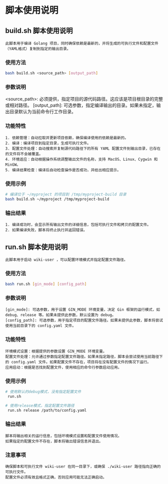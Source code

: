 # 脚本使用说明

## build.sh 脚本使用说明

```
此脚本用于编译 Golang 项目，同时确保依赖是最新的，并将生成的可执行文件和配置文件（YAML格式）复制到指定的输出目录。
```
### 使用方法

```bash
bash build.sh <source_path> [output_path]
```
### 参数说明
<source_path>: 必须提供，指定项目的源代码路径。这应该是项目根目录的完整或相对路径。
[output_path]: 可选参数，指定编译输出的目录。如果未指定，输出目录默认为当前命令行工作目录。
### 功能特性
``` text
1. 依赖管理：自动拉取并更新项目依赖，确保编译使用的依赖是最新的。
2. 编译：编译项目到指定目录，生成可执行文件。
3. 配置文件处理：自动搜索并复制源代码路径下的所有 YAML 配置文件到输出目录，已存在的文件将不会被覆盖。
4. 环境适应：自动根据操作系统调整输出文件的名称，支持 MacOS、Linux、Cygwin 和 MinGW。
5. 编译结果检查：编译后自动检查操作是否成功，并给出相应提示。
```
### 使用示例
```bash
# 编译位于 ~/myproject 的项目到 /tmp/myproject-build 目录
bash build.sh ~/myproject /tmp/myproject-build
```
### 输出结果
``` textmate
1. 编译成功时，会显示所有输出文件的详细信息，包括可执行文件和拷贝的配置文件。
2. 如果编译失败，脚本将终止执行并返回错误。
```

## run.sh 脚本使用说明

```
此脚本用于启动 wiki-user ，可以配置环境模式并指定配置文件路径。
```

### 使用方法

```bash
bash run.sh [gin_mode] [config_path]
```
### 参数说明
```
[gin_mode]: 可选参数，用于设置 GIN_MODE 环境变量，决定 Gin 框架的运行模式，如 debug、release 等。如果未提供此参数，默认设置为 debug。
[config_path]: 可选参数，用于指定项目的配置文件路径。如果未提供此参数，脚本将尝试使用当前目录下的 config.yaml 文件。
```

### 功能特性
```
环境模式设置：根据提供的参数设置 GIN_MODE 环境变量。
配置文件处理：允许通过参数指定配置文件路径。如果未指定路径，脚本会尝试使用当前路径下的 config.yaml 文件。如果配置文件不存在，项目将在没有配置文件的情况下运行。
应用启动：根据是否找到配置文件，使用相应的命令行参数启动应用。
```
### 使用示例
```bash
# 使用默认的debug模式，没有指定配置文件
 run.sh

# 使用release模式，指定配置文件路径
 run.sh release /path/to/config.yaml
```
### 输出结果
```
脚本将输出相关的运行信息，包括环境模式设置和配置文件使用情况。
如果指定的配置文件不存在，脚本将输出错误信息并退出。
```
### 注意事项
```
确保脚本和可执行文件 wiki-user 在同一目录下，或确保 ./wiki-user 路径指向正确的可执行文件。
配置文件必须有效且格式正确，否则应用可能无法正确启动。
```

